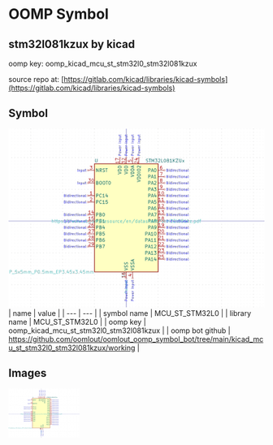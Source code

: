 # OOMP Symbol  
## stm32l081kzux  by kicad  
  
oomp key: oomp_kicad_mcu_st_stm32l0_stm32l081kzux  
  
source repo at: [https://gitlab.com/kicad/libraries/kicad-symbols](https://gitlab.com/kicad/libraries/kicad-symbols)  
## Symbol  
  
[![working.png](working_600.png)](working.png)  
| name | value | 
| --- | --- | 
| symbol name | MCU_ST_STM32L0 | 
| library name | MCU_ST_STM32L0 | 
| oomp key | oomp_kicad_mcu_st_stm32l0_stm32l081kzux | 
| oomp bot github | https://github.com/oomlout/oomlout_oomp_symbol_bot/tree/main/kicad_mcu_st_stm32l0_stm32l081kzux/working | 
## Images  
  
[![working.png](working_140.png)](working.png)  
